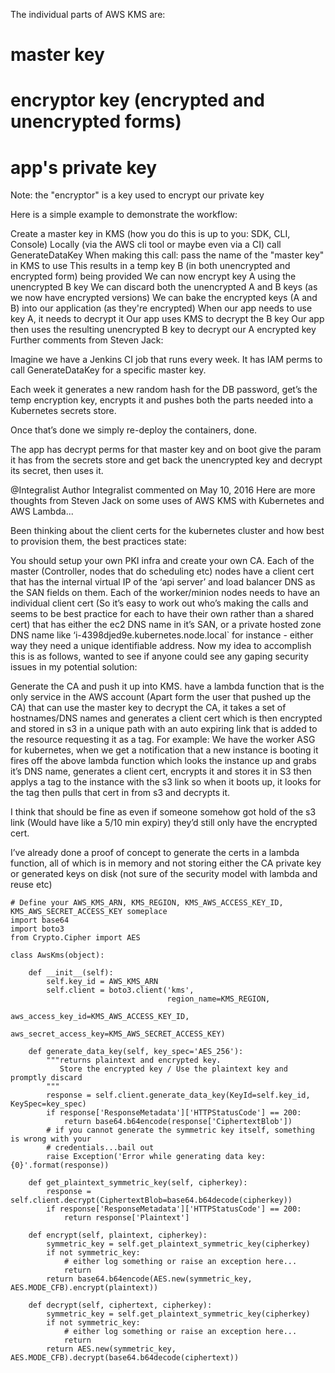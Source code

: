 The individual parts of AWS KMS are:

# master key
# encryptor key (encrypted and unencrypted forms)
# app's private key


Note: the "encryptor" is a key used to encrypt our private key

Here is a simple example to demonstrate the workflow:

Create a master key in KMS (how you do this is up to you: SDK, CLI, Console)
Locally (via the AWS cli tool or maybe even via a CI) call GenerateDataKey
When making this call: pass the name of the "master key" in KMS to use
This results in a temp key B (in both unencrypted and encrypted form) being provided
We can now encrypt key A using the unencrypted B key
We can discard both the unencrypted A and B keys (as we now have encrypted versions)
We can bake the encrypted keys (A and B) into our application (as they're encrypted)
When our app needs to use key A, it needs to decrypt it
Our app uses KMS to decrypt the B key
Our app then uses the resulting unencrypted B key to decrypt our A encrypted key
Further comments from Steven Jack:

Imagine we have a Jenkins CI job that runs every week.
It has IAM perms to call GenerateDataKey for a specific master key.

Each week it generates a new random hash for the DB password,
get’s the temp encryption key,
encrypts it and pushes both the parts needed into a Kubernetes secrets store.

Once that’s done we simply re-deploy the containers, done.

The app has decrypt perms for that master key and on boot
give the param it has from the secrets store and get back
the unencrypted key and decrypt its secret, then uses it.

@Integralist
Author
Integralist commented on May 10, 2016
Here are more thoughts from Steven Jack on some uses of AWS KMS with Kubernetes and AWS Lambda...

Been thinking about the client certs for the kubernetes cluster and how best to provision them, the best practices state:

You should setup your own PKI infra and create your own CA.
Each of the master (Controller, nodes that do scheduling etc) nodes have a client cert that has the internal virtual IP of the ‘api server’ and load balancer DNS as the SAN fields on them.
Each of the worker/minion nodes needs to have an individual client cert (So it’s easy to work out who’s making the calls and seems to be best practice for each to have their own rather than a shared cert) that has either the ec2 DNS name in it’s SAN, or a private hosted zone DNS name like ‘i-4398djed9e.kubernetes.node.local` for instance - either way they need a unique identifiable address.
Now my idea to accomplish this is as follows, wanted to see if anyone could see any gaping security issues in my potential solution:

Generate the CA and push it up into KMS.
have a lambda function that is the only service in the AWS account (Apart form the user that pushed up the CA) that can use the master key to decrypt the CA, it takes a set of hostnames/DNS names and generates a client cert which is then encrypted and stored in s3 in a unique path with an auto expiring link that is added to the resource requesting it as a tag. For example:
We have the worker ASG for kubernetes, when we get a notification that a new instance is booting it fires off the above lambda function which looks the instance up and grabs it’s DNS name, generates a client cert, encrypts it and stores it in S3 then applys a tag to the instance with the s3 link so when it boots up, it looks for the tag then pulls that cert in from s3 and decrypts it.

I think that should be fine as even if someone somehow got hold of the s3 link (Would have like a 5/10 min expiry) they’d still only have the encrypted cert.

I’ve already done a proof of concept to generate the certs in a lambda function, all of which is in memory and not storing either the CA private key or generated keys on disk (not sure of the security model with lambda and reuse etc)




```
# Define your AWS_KMS_ARN, KMS_REGION, KMS_AWS_ACCESS_KEY_ID, KMS_AWS_SECRET_ACCESS_KEY someplace
import base64
import boto3
from Crypto.Cipher import AES

class AwsKms(object):

    def __init__(self):
        self.key_id = AWS_KMS_ARN
        self.client = boto3.client('kms',
                                   region_name=KMS_REGION,
                                   aws_access_key_id=KMS_AWS_ACCESS_KEY_ID,
                                   aws_secret_access_key=KMS_AWS_SECRET_ACCESS_KEY)

    def generate_data_key(self, key_spec='AES_256'):
        """returns plaintext and encrypted key.
           Store the encrypted key / Use the plaintext key and promptly discard
        """
        response = self.client.generate_data_key(KeyId=self.key_id, KeySpec=key_spec)
        if response['ResponseMetadata']['HTTPStatusCode'] == 200:
            return base64.b64encode(response['CiphertextBlob'])
        # if you cannot generate the symmetric key itself, something is wrong with your
        # credentials...bail out
        raise Exception('Error while generating data key: {0}'.format(response))

    def get_plaintext_symmetric_key(self, cipherkey):
        response = self.client.decrypt(CiphertextBlob=base64.b64decode(cipherkey))
        if response['ResponseMetadata']['HTTPStatusCode'] == 200:
            return response['Plaintext']

    def encrypt(self, plaintext, cipherkey):
        symmetric_key = self.get_plaintext_symmetric_key(cipherkey)
        if not symmetric_key:
            # either log something or raise an exception here...
            return
        return base64.b64encode(AES.new(symmetric_key, AES.MODE_CFB).encrypt(plaintext))

    def decrypt(self, ciphertext, cipherkey):
        symmetric_key = self.get_plaintext_symmetric_key(cipherkey)
        if not symmetric_key:
            # either log something or raise an exception here...
            return
        return AES.new(symmetric_key, AES.MODE_CFB).decrypt(base64.b64decode(ciphertext))
```
